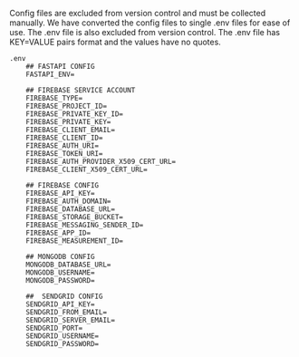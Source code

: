 Config files are excluded from version control and must be collected manually.
We have converted the config files to single .env files for ease of use.
The .env file is also excluded from version control.
The .env file has KEY=VALUE pairs format and the values have no quotes.

    .env
        ## FASTAPI CONFIG
        FASTAPI_ENV=

        ## FIREBASE SERVICE ACCOUNT
        FIREBASE_TYPE=
        FIREBASE_PROJECT_ID=
        FIREBASE_PRIVATE_KEY_ID=
        FIREBASE_PRIVATE_KEY=
        FIREBASE_CLIENT_EMAIL=
        FIREBASE_CLIENT_ID=
        FIREBASE_AUTH_URI=
        FIREBASE_TOKEN_URI=
        FIREBASE_AUTH_PROVIDER_X509_CERT_URL=
        FIREBASE_CLIENT_X509_CERT_URL=

        ## FIREBASE CONFIG
        FIREBASE_API_KEY=
        FIREBASE_AUTH_DOMAIN=
        FIREBASE_DATABASE_URL=
        FIREBASE_STORAGE_BUCKET=
        FIREBASE_MESSAGING_SENDER_ID=
        FIREBASE_APP_ID=
        FIREBASE_MEASUREMENT_ID=

        ## MONGODB CONFIG
        MONGODB_DATABASE_URL=
        MONGODB_USERNAME=
        MONGODB_PASSWORD=

        ##  SENDGRID CONFIG
        SENDGRID_API_KEY=
        SENDGRID_FROM_EMAIL=
        SENDGRID_SERVER_EMAIL=
        SENDGRID_PORT=
        SENDGRID_USERNAME=
        SENDGRID_PASSWORD=
